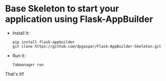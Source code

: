 # Base Skeleton to start your application using Flask-AppBuilder

* Install it:
  ```
  pip install flask-appbuilder
  git clone https://github.com/dpgaspar/Flask-AppBuilder-Skeleton.git
  ```

* Run it:
  ```
  fabmanager run
  ```

That's it!!
